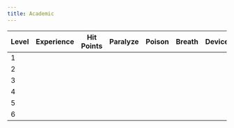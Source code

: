 ```yaml
---
title: Academic
---
```


| Level | Experience | Hit Points | Paralyze | Poison | Breath | Device | Magic |
| ----- | ---------- | ---------- | -------- | ------ | ------ | ------ | ----- |
| 1     |            |            |          |        |        |        |       |
| 2     |            |            |          |        |        |        |       |
| 3     |            |            |          |        |        |        |       |
| 4     |            |            |          |        |        |        |       |
| 5     |            |            |          |        |        |        |       |
| 6     |            |            |          |        |        |        |       |
